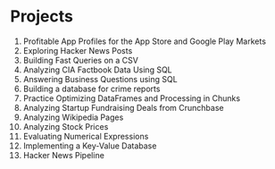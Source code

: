 # Projects

1. Profitable App Profiles for the App Store and Google Play Markets
2. Exploring Hacker News Posts
3. Building Fast Queries on a CSV
4. Analyzing CIA Factbook Data Using SQL
5. Answering Business Questions using SQL
6. Building a database for crime reports
7. Practice Optimizing DataFrames and Processing in Chunks
8. Analyzing Startup Fundraising Deals from Crunchbase
9. Analyzing Wikipedia Pages
10. Analyzing Stock Prices
11. Evaluating Numerical Expressions
12. Implementing a Key-Value Database
13. Hacker News Pipeline
